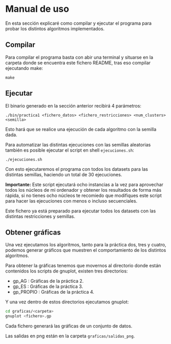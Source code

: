 # Manual de uso

En esta sección explicaré como compilar y ejecutar el programa para probar los distintos algoritmos implementados.



## Compilar

Para compilar el programa basta con abir una terminal y situarse en la carpeta donde se encuentra este fichero README, tras eso compilar ejecutando make:

`make`


## Ejecutar

El binario generado en la sección anterior recibirá 4 parámetros:

`./bin/practica1 <fichero_datos> <fichero_restricciones> <num_clusters> <semilla>`

Esto hará que se realice una ejecución de cada algoritmo con la semilla dada.

Para automatizar las distintas ejecuciones con las semillas aleatorias también es posible ejecutar el script en shell `ejecuciones.sh`:

`./ejecuciones.sh`

Con esto ejecutaremos el programa con todos los datasets para las distintas semillas, haciendo un total de 30 ejecuciones.

**Importante:** Este script ejecutará ocho instancias a la vez para aprovechar todos los núcleos de mi ordenador y obtener los resultados de forma más rápida, si no tienes ocho núcleos te recomiedo que modifiques este script para hacer las ejecuciones con menos o incluso secuenciales.

Este fichero ya está preparado para ejecutar todos los datasets con las distintas restricciones y semillas.


## Obtener gráficas

Una vez ejecutamos los algoritmos, tanto para la práctica dos, tres y cuatro, podemos generar gráficos que muestren el comportamiento de los distintos algoritmos.

Para obtener la gráficas tenemos que movernos al directorio donde están contenidos los scripts de gnuplot, existen tres directorios:

- gp_AG : Gráficas de la práctica 2.
- gp_ES : Gráficas de la práctica 3.
- gp_PROPIO : Gráficas de la práctica 4.

Y una vez dentro de estos directorios ejecutamos gnuplot:

```sh
cd graficas/<carpeta>
gnuplot <fichero>.gp
```

Cada fichero generará las gráficas de un conjunto de datos.

Las salidas en png están en la carpeta `graficas/salidas_png`.
